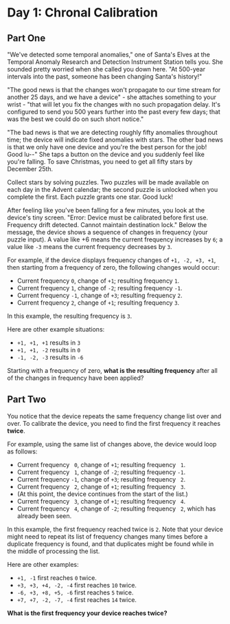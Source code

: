 # Day 1: Chronal Calibration

## Part One

"We've detected some temporal anomalies," one of Santa's Elves at the Temporal Anomaly Research and Detection Instrument
Station tells you. She sounded pretty worried when she called you down here. "At 500-year intervals into the past, 
someone has been changing Santa's history!"

"The good news is that the changes won't propagate to our time stream for another 25 days, and we have a device" - she 
attaches something to your wrist - "that will let you fix the changes with no such propagation delay. It's configured 
to send you 500 years further into the past every few days; that was the best we could do on such short notice."

"The bad news is that we are detecting roughly fifty anomalies throughout time; the device will indicate fixed anomalies
with stars. The other bad news is that we only have one device and you're the best person for the job! Good lu--" She 
taps a button on the device and you suddenly feel like you're falling. To save Christmas, you need to get all fifty 
stars by December 25th.

Collect stars by solving puzzles. Two puzzles will be made available on each day in the Advent calendar; the second 
puzzle is unlocked when you complete the first. Each puzzle grants one star. Good luck!

After feeling like you've been falling for a few minutes, you look at the device's tiny screen. "Error: Device must be 
calibrated before first use. Frequency drift detected. Cannot maintain destination lock." Below the message, the device
shows a sequence of changes in frequency (your puzzle input). A value like +6 means the current frequency increases by 
`6`; a value like `-3` means the current frequency decreases by `3`.

For example, if the device displays frequency changes of `+1, -2, +3, +1`, then starting from a frequency of zero, the 
following changes would occur:

- Current frequency  `0`, change of `+1`; resulting frequency  `1`.
- Current frequency  `1`, change of `-2`; resulting frequency `-1`.
- Current frequency `-1`, change of `+3`; resulting frequency  `2`.
- Current frequency  `2`, change of `+1`; resulting frequency  `3`.

In this example, the resulting frequency is `3`.

Here are other example situations:

- `+1, +1, +1` results in  `3`
- `+1, +1, -2` results in  `0`
- `-1, -2, -3` results in `-6`


Starting with a frequency of zero, **what is the resulting frequency** after all of the changes in frequency have been applied?

## Part Two

You notice that the device repeats the same frequency change list over and over. To calibrate the device, you need to 
find the first frequency it reaches **twice**.

For example, using the same list of changes above, the device would loop as follows:

- Current frequency ` 0`, change of `+1`; resulting frequency ` 1`.
- Current frequency ` 1`, change of `-2`; resulting frequency `-1`.
- Current frequency `-1`, change of `+3`; resulting frequency ` 2`.
- Current frequency ` 2`, change of `+1`; resulting frequency ` 3`.
- (At this point, the device continues from the start of the list.)
- Current frequency ` 3`, change of `+1`; resulting frequency ` 4`.
- Current frequency ` 4`, change of `-2`; resulting frequency ` 2`, which has already been seen.

In this example, the first frequency reached twice is `2`. Note that your device might need to repeat its list of
frequency changes many times before a duplicate frequency is found, and that duplicates might be found while in the
middle of processing the list.

Here are other examples:

- `+1, -1` first reaches `0` twice.
- `+3, +3, +4, -2, -4` first reaches `10` twice.
- `-6, +3, +8, +5, -6` first reaches `5` twice.
- `+7, +7, -2, -7, -4` first reaches `14` twice.


**What is the first frequency your device reaches twice?**